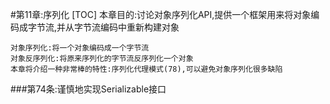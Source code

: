 #第11章:序列化
[TOC]
本章目的:讨论对象序列化API,提供一个框架用来将对象编码成字节流,并从字节流编码中重新构建对象
```
对象序列化:将一个对象编码成一个字节流
对象反序列化:将原来序列化的字节流反序列化一个对象
本章将介绍一种非常棒的特性:序列化代理模式(78),可以避免对象序列化很多缺陷
```

###第74条:谨慎地实现Serializable接口